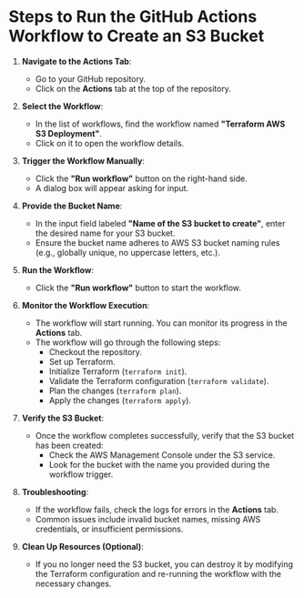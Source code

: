 # Steps to Run the GitHub Actions Workflow to Create an S3 Bucket

1. **Navigate to the Actions Tab**:
   - Go to your GitHub repository.
   - Click on the **Actions** tab at the top of the repository.

2. **Select the Workflow**:
   - In the list of workflows, find the workflow named **"Terraform AWS S3 Deployment"**.
   - Click on it to open the workflow details.

3. **Trigger the Workflow Manually**:
   - Click the **"Run workflow"** button on the right-hand side.
   - A dialog box will appear asking for input.

4. **Provide the Bucket Name**:
   - In the input field labeled **"Name of the S3 bucket to create"**, enter the desired name for your S3 bucket.
   - Ensure the bucket name adheres to AWS S3 bucket naming rules (e.g., globally unique, no uppercase letters, etc.).

5. **Run the Workflow**:
   - Click the **"Run workflow"** button to start the workflow.

6. **Monitor the Workflow Execution**:
   - The workflow will start running. You can monitor its progress in the **Actions** tab.
   - The workflow will go through the following steps:
     - Checkout the repository.
     - Set up Terraform.
     - Initialize Terraform (`terraform init`).
     - Validate the Terraform configuration (`terraform validate`).
     - Plan the changes (`terraform plan`).
     - Apply the changes (`terraform apply`).

7. **Verify the S3 Bucket**:
   - Once the workflow completes successfully, verify that the S3 bucket has been created:
     - Check the AWS Management Console under the S3 service.
     - Look for the bucket with the name you provided during the workflow trigger.

8. **Troubleshooting**:
   - If the workflow fails, check the logs for errors in the **Actions** tab.
   - Common issues include invalid bucket names, missing AWS credentials, or insufficient permissions.

9. **Clean Up Resources (Optional)**:
   - If you no longer need the S3 bucket, you can destroy it by modifying the Terraform configuration and re-running the workflow with the necessary changes.